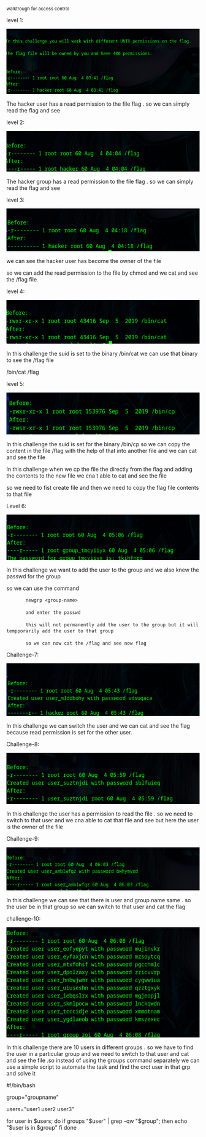 <small>walktrough for access control</small>



level 1:

![alt text](./image.png)

The hacker user has a read permission to the file flag . so we can simply read the flag and see 

level 2:

![alt text](image-1.png)

The hacker group has a read permission to the file flag . so we can simply read the flag and see

level 3:

![alt text](image-2.png)

we can see the hacker user has become the owner of the file 

so we can add the read permission to the file by chmod and we cat and see the /flag file

level 4:

![alt text](image-3.png)

In this challenge the suid is set to the binary /bin/cat we can use that binary to see the /flag file

/bin/cat /flag

level 5:

![alt text](image-4.png)

In this challenge the suid is set for the binary /bin/cp so we can copy the content in the file /flag  with the help of that into another file and we can cat and see the file 

In this challenge when we cp the file the directly from the flag  and adding the contents to the new file we cna t able to cat and see the file 

so we need to fist create file and then we need to copy the flag file contents to that file

Level 6:

![alt text](image-5.png)

In this challenge we want to add the user to the group and we also knew the passwd for the group 

so we can use the command

           newgrp <group-name>
           
           and enter the passwd

           this will not permanently add the user to the group but it will tempporarily add the user to that group

           so we can now cat the /flag and see now flag


Challenge-7:

![alt text](image-6.png)

In this challenge we can switch the user and we can cat and see the flag because read permission is set for the other user.

Challenge-8:

![alt text](image-7.png)

In this challenge the user has a permission to read the file . so we need to switch to that user and we cna able to cat that file and see but here the user is the owner of the file

Challenge-9:

![alt text](image-9.png)

In this challenge we can see that there is user and group name same . so the user be in that group so we can switch to that user and cat the flag

challenge-10:

![alt text](image-10.png)

In this challenge there are 10 users in different groups . so we have to find the user in a particular group and we need to switch to that user and cat and see the file  .so instead of using the groups command separately we can use a simple script to automate the task and find the crct user in that grp and solve it

#!/bin/bash

group="groupname"                   

users="user1 user2 user3"

for user in $users; do
    if groups "$user" | grep -qw "$group"; then
        echo "$user is in $group"
    fi
done
